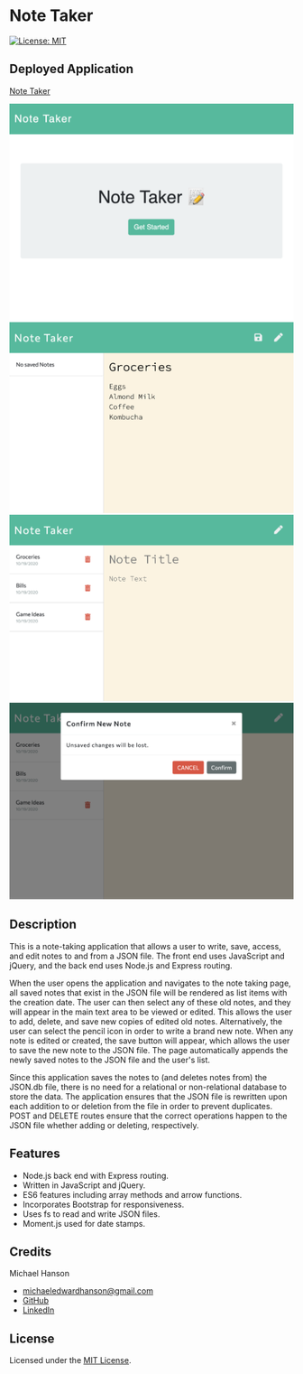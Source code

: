 # Note Taker
[![License: MIT](https://img.shields.io/badge/License-MIT-yellow.svg)](https://opensource.org/licenses/MIT)

## Deployed Application

[Note Taker](https://protected-lowlands-90813.herokuapp.com/)

![Screenshot of Note Taker](./public/assets/images/note1.jpg)
![Screenshot of Note Taker](./public/assets/images/note2.jpg)
![Screenshot of Note Taker](./public/assets/images/note3.jpg)
![Screenshot of Note Taker](./public/assets/images/note4.jpg)

## Description 

This is a note-taking application that allows a user to write, save, access, and edit notes to and from a JSON file. The front end uses JavaScript and jQuery, and the back end uses Node.js and Express routing. 

When the user opens the application and navigates to the note taking page, all saved notes that exist in the JSON file will be rendered as list items with the creation date. The user can then select any of these old notes, and they will appear in the main text area to be viewed or edited. This allows the user to add, delete, and save new copies of edited old notes. Alternatively, the user can select the pencil icon in order to write a brand new note. When any note is edited or created, the save button will appear, which allows the user to save the new note to the JSON file. The page automatically appends the newly saved notes to the JSON file and the user's list. 

Since this application saves the notes to (and deletes notes from) the JSON.db file, there is no need for a relational or non-relational database to store the data. The application ensures that the JSON file is rewritten upon each addition to or deletion from the file in order to prevent duplicates. POST and DELETE routes ensure that the correct operations happen to the JSON file whether adding or deleting, respectively. 

## Features

* Node.js back end with Express routing. 
* Written in JavaScript and jQuery. 
* ES6 features including array methods and arrow functions. 
* Incorporates Bootstrap for responsiveness. 
* Uses fs to read and write JSON files. 
* Moment.js used for date stamps. 

## Credits

Michael Hanson
* michaeledwardhanson@gmail.com
* [GitHub](https://github.com/mhans003)
* [LinkedIn](https://www.linkedin.com/in/michaeledwardhanson/)

## License 

Licensed under the [MIT License](./LICENSE.txt).